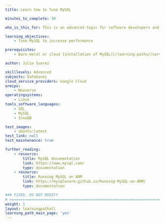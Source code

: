 ```yaml
---
title: Learn how to Tune MySQL

minutes_to_complete: 30

who_is_this_for: This is an advanced topic for software developers and DevOps professionals interested in optimizing MySQL performance on Arm-based VMs in the cloud.

learning_objectives:
    - Tune MySQL to increase performance

prerequisites:
    - Bare-metal or cloud [installation of MySQL](/learning-paths//servers-and-cloud-computing/mysql)

author: Julio Suarez

skilllevels: Advanced
subjects: Databases
cloud_service_providers: Google Cloud
armips:
    - Neoverse
operatingsystems:
    - Linux
tools_software_languages:
    - SQL
    - MySQL
    - InnoDB

test_images:
    - ubuntu:latest
test_link: null
test_maintenance: true

further_reading:
    - resource:
        title: MySQL documentation
        link: https://www.mysql.com/
        type: documentation
    - resource:
        title: Running MySQL on ARM
        link: https://mysqlonarm.github.io/Running-MySQL-on-ARM/
        type: documentation

### FIXED, DO NOT MODIFY
# ================================================================================
weight: 1
layout: learningpathall
learning_path_main_page: 'yes'
---
```

